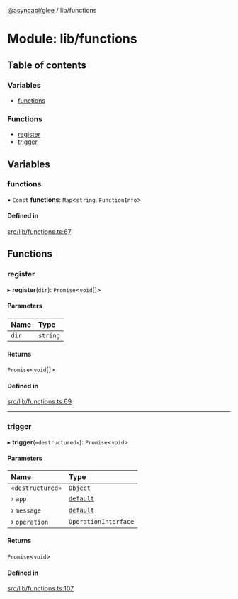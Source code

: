 [@asyncapi/glee](../README.md) / lib/functions

# Module: lib/functions

## Table of contents

### Variables

- [functions](lib_functions.md#functions)

### Functions

- [register](lib_functions.md#register)
- [trigger](lib_functions.md#trigger)

## Variables

### functions

• `Const` **functions**: `Map`<`string`, `FunctionInfo`\>

#### Defined in

[src/lib/functions.ts:67](https://github.com/asyncapi/glee/blob/7f30aff/src/lib/functions.ts#L67)

## Functions

### register

▸ **register**(`dir`): `Promise`<`void`[]\>

#### Parameters

| Name | Type |
| :------ | :------ |
| `dir` | `string` |

#### Returns

`Promise`<`void`[]\>

#### Defined in

[src/lib/functions.ts:69](https://github.com/asyncapi/glee/blob/7f30aff/src/lib/functions.ts#L69)

___

### trigger

▸ **trigger**(`«destructured»`): `Promise`<`void`\>

#### Parameters

| Name | Type |
| :------ | :------ |
| `«destructured»` | `Object` |
| › `app` | [`default`](../classes/lib_glee.default.md) |
| › `message` | [`default`](../classes/lib_message.default.md) |
| › `operation` | `OperationInterface` |

#### Returns

`Promise`<`void`\>

#### Defined in

[src/lib/functions.ts:107](https://github.com/asyncapi/glee/blob/7f30aff/src/lib/functions.ts#L107)
